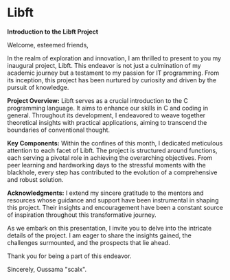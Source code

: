 # Libft

**Introduction to the Libft Project**

Welcome, esteemed friends,

In the realm of exploration and innovation, I am thrilled to present to you my inaugural project, Libft. This endeavor is not just a culmination of my academic journey but a testament to my passion for IT programming. From its inception, this project has been nurtured by curiosity and driven by the pursuit of knowledge.

**Project Overview:**
Libft serves as a crucial introduction to the C programming language. It aims to enhance our skills in C and coding in general. Throughout its development, I endeavored to weave together theoretical insights with practical applications, aiming to transcend the boundaries of conventional thought.

**Key Components:**
Within the confines of this month, I dedicated meticulous attention to each facet of Libft. The project is structured around functions, each serving a pivotal role in achieving the overarching objectives. From peer learning and hardworking days to the stressful moments with the blackhole, every step has contributed to the evolution of a comprehensive and robust solution.

**Acknowledgments:**
I extend my sincere gratitude to the mentors and resources whose guidance and support have been instrumental in shaping this project. Their insights and encouragement have been a constant source of inspiration throughout this transformative journey.

As we embark on this presentation, I invite you to delve into the intricate details of the project. I am eager to share the insights gained, the challenges surmounted, and the prospects that lie ahead.

Thank you for being a part of this endeavor.

Sincerely,
Oussama "scalx".
